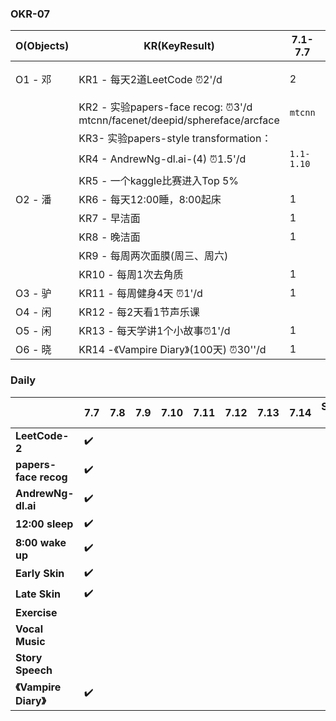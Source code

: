 

### OKR-07

| O(Objects) | KR(KeyResult)                                                | 7.1-7.7    | 7.8-7.14               | 7.15-7.21               | 7.22-7.28               | 7.29-7.31        |
| ---------- | ------------------------------------------------------------ | ---------- | ---------------------- | ----------------------- | ----------------------- | ---------------- |
| O1 - 邓    | KR1 - 每天2道LeetCode ⏰2'/d                                  | 2          | 14 `LeetCode-100`      | 14                      | 14                      | 6 `LeetCode-130` |
|            | KR2 - 实验papers-face recog: ⏰3'/d   mtcnn/facenet/deepid/sphereface/arcface | `mtcnn`    | `mtcnn` `facenet`      | `deepid`   `sphereface` | `sphereface`  `arcface` | `arcface`        |
|            | KR3- 实验papers-style transformation：                       |            |                        |                         |                         |                  |
|            | KR4 - AndrewNg-dl.ai-(4) ⏰1.5'/d                             | `1.1-1.10` | `1.11-1.43` `2.1-2.34` | `3.1-3.22` `4.1-4.42`   |                         |                  |
|            | KR5 - 一个kaggle比赛进入Top 5%                               |            |                        |                         |                         |                  |
| O2 - 潘    | KR6 - 每天12:00睡，8:00起床                                  | 1          | 7                      | 7                       | 7                       | 3                |
|            | KR7 - 早洁面                                                 | 1          | 7                      | 7                       | 7                       | 3                |
|            | KR8 - 晚洁面                                                 | 1          | 7                      | 7                       | 7                       | 3                |
|            | KR9 - 每周两次面膜(周三、周六)                               |            | 2                      | 2                       | 2                       | 1                |
|            | KR10 - 每周1次去角质                                         | 1          | 1                      | 1                       | 1                       | 1                |
| O3 - 驴    | KR11 - 每周健身4天 ⏰1'/d                                     | 1          | 4                      | 4                       | 4                       | 2                |
| O4 - 闲    | KR12 - 每2天看1节声乐课                                      |            | 3                      | 3                       | 3                       | 2                |
| O5 - 闲    | KR13 - 每天学讲1个小故事⏰1'/d                                | 1          | 7                      | 7                       | 7                       | 7                |
| O6 - 晓    | KR14 -《Vampire Diary》(100天) ⏰30''/d                       | 1          | 7                      | 7                       | 7                       | 3                |

### Daily

|                       | 7.7  | 7.8  | 7.9  | 7.10 | 7.11 | 7.12 | 7.13 | 7.14 | Sum Up |
| --------------------- | ---- | ---- | ---- | ---- | ---- | ---- | ---- | ---- | ------ |
| **LeetCode-2**        | ✔️    |      |      |      |      |      |      |      |        |
| **papers-face recog** | ✔️    |      |      |      |      |      |      |      |        |
| **AndrewNg-dl.ai**    | ✔️    |      |      |      |      |      |      |      |        |
| **12:00 sleep**       | ✔️    |      |      |      |      |      |      |      |        |
| **8:00 wake up**      | ✔️    |      |      |      |      |      |      |      |        |
| **Early Skin**        | ✔️    |      |      |      |      |      |      |      |        |
| **Late Skin**         | ✔️    |      |      |      |      |      |      |      |        |
| **Exercise**          |      |      |      |      |      |      |      |      |        |
| **Vocal Music**       |      |      |      |      |      |      |      |      |        |
| **Story Speech**      |      |      |      |      |      |      |      |      |        |
| **《Vampire Diary》** | ✔️    |      |      |      |      |      |      |      |        |

